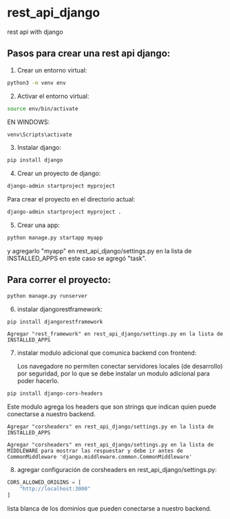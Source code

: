 # rest_api_django
rest api with django

## Pasos para crear una rest api django:

1. Crear un entorno virtual:
```bash
python3 -m venv env
```

2. Activar el entorno virtual:
```bash
source env/bin/activate
```
EN WINDOWS:
```bash
venv\Scripts\activate
```

3. Instalar django:
```bash
pip install django
```
4. Crear un proyecto de django:
```bash
django-admin startproject myproject
```

Para crear el proyecto en el directorio actual:
```bash
django-admin startproject myproject .
```
5. Crear una app:
```bash
python manage.py startapp myapp
```
 y agregarlo "myapp" en rest_api_django/settings.py en la lista de INSTALLED_APPS en este caso se agregó "task". 

## Para correr el proyecto:
```bash
python manage.py runserver
```

6. instalar djangorestframework:
```bash
pip install djangorestframework
```

    Agregar "rest_framework" en rest_api_django/settings.py en la lista de INSTALLED_APPS

7. instalar modulo adicional que comunica backend con frontend:

    Los navegadore no permiten conectar servidores locales (de desarrollo) por seguridad, por lo que se debe instalar un modulo adicional para poder hacerlo.

```bash
pip install django-cors-headers
```
Este modulo agrega los headers que son strings que indican quien puede conectarse a nuestro backend.

    Agregar "corsheaders" en rest_api_django/settings.py en la lista de INSTALLED_APPS

    Agregar "corsheaders" en rest_api_django/settings.py en la lista de MIDDLEWARE para mostrar las respuestar y debe ir antes de CommonMiddleware 'django.middleware.common.CommonMiddleware'

8. agregar configuración de corsheaders en rest_api_django/settings.py:

```python
CORS_ALLOWED_ORIGINS = [
    "http://localhost:3000"
]
```
lista blanca de los dominios que pueden conectarse a nuestro backend.
